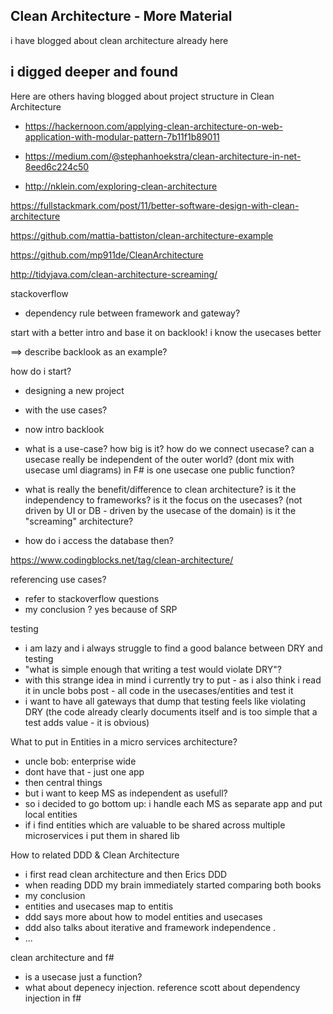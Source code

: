 

## Clean Architecture - More Material

i have blogged about clean architecture already here

i digged deeper and found
- 

Here are others having blogged about project structure in Clean Architecture

- https://hackernoon.com/applying-clean-architecture-on-web-application-with-modular-pattern-7b11f1b89011

- https://medium.com/@stephanhoekstra/clean-architecture-in-net-8eed6c224c50

- http://nklein.com/exploring-clean-architecture

https://fullstackmark.com/post/11/better-software-design-with-clean-architecture

https://github.com/mattia-battiston/clean-architecture-example

https://github.com/mp911de/CleanArchitecture

http://tidyjava.com/clean-architecture-screaming/



stackoverflow
- dependency rule between framework and gateway?


start with a better intro and base it on backlook!
i know the usecases better







==> describe backlook as an example?


how do i start?
- designing a new project
- with the use cases?
- now intro backlook




- what is a use-case? how big is it? how do we connect usecase?
  can a usecase really be independent of the outer world?
  (dont mix with usecase uml diagrams)
  in F# is one usecase one public function?

- what is really the benefit/difference to clean architecture?
  is it the independency to frameworks?
  is it the focus on the usecases? (not driven by UI or DB - driven by the usecase of the domain)
  is it the "screaming" architecture?
 
- how do i access the database then?

https://www.codingblocks.net/tag/clean-architecture/













referencing use cases?

-	refer to stackoverflow questions
-	my conclusion ? yes because of SRP

testing

-	i am lazy and i always struggle to find a good balance between DRY and testing
-	"what is simple enough that writing a test would violate DRY"?
-	with this strange idea in mind i currently try to put - as i also think i read it in uncle bobs post - all code in the usecases/entities and test it
-	i want to have all gateways that dump that testing feels like violating DRY (the code already clearly documents itself and is too simple that a test adds value - it is obvious)

What to put in Entities in a micro services architecture?

-	uncle bob: enterprise wide
-	dont have that - just one app
-	then central things
-	but i want to keep MS as independent as usefull?
-	so i decided to go bottom up: i handle each MS as separate app and put local entities
-	if i find entities which are valuable to be shared across multiple microservices i put them in shared lib

How to related DDD & Clean Architecture

-	i first read clean architecture and then Erics DDD
-	when reading DDD my brain immediately started comparing both books
-	my conclusion
-	entities and usecases map to entitis
-	ddd says more about how to model entities and usecases
-	ddd also talks about iterative and framework independence .
-	...

clean architecture and f#
- is a usecase just a function?
- what about depenecy injection. reference scott about dependency injection in f#





